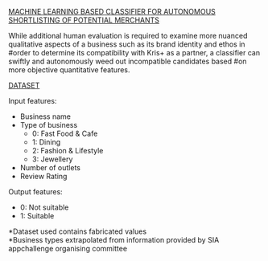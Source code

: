 <ins>MACHINE LEARNING BASED CLASSIFIER FOR AUTONOMOUS SHORTLISTING OF POTENTIAL MERCHANTS</ins>

While additional human evaluation is required to examine more nuanced qualitative aspects of a business such as its brand identity and ethos in #order to determine its compatibility with Kris+ as a partner, a classifier can swiftly and autonomously weed out incompatible candidates based #on more objective quantitative features. 


<ins>DATASET</ins> <br />

Input features: 
  - Business name 
  - Type of business <br />
    - 0: Fast Food & Cafe <br />
    - 1: Dining <br /> 
    - 2: Fashion & Lifestyle <br /> 
    - 3: Jewellery <br />
  - Number of outlets <br />
  - Review Rating <br />

Output features: <br />
  - 0: Not suitable <br />
  - 1: Suitable <br />
 

*Dataset used contains fabricated values <br />
*Business types extrapolated from information provided by SIA appchallenge organising committee 
